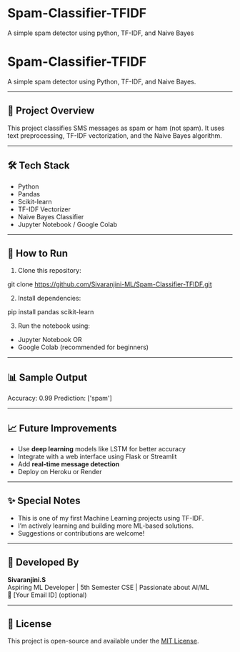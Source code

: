 # Spam-Classifier-TFIDF
A simple spam detector using python, TF-IDF, and Naive Bayes
# Spam-Classifier-TFIDF

A simple spam detector using Python, TF-IDF, and Naive Bayes.

---

## 📌 Project Overview

This project classifies SMS messages as spam or ham (not spam). It uses text preprocessing, TF-IDF vectorization, and the Naive Bayes algorithm.

---

## 🛠 Tech Stack

- Python
- Pandas
- Scikit-learn
- TF-IDF Vectorizer
- Naive Bayes Classifier
- Jupyter Notebook / Google Colab

---

## 🚀 How to Run

1. Clone this repository:

git clone https://github.com/Sivaranjini-ML/Spam-Classifier-TFIDF.git

2. Install dependencies:

pip install pandas scikit-learn

3. Run the notebook using:
- Jupyter Notebook OR  
- Google Colab (recommended for beginners)

---

## 📊 Sample Output

Accuracy: 0.99
Prediction: ['spam']

---

## 📈 Future Improvements

- Use **deep learning** models like LSTM for better accuracy  
- Integrate with a web interface using Flask or Streamlit  
- Add **real-time message detection**  
- Deploy on Heroku or Render

---

## ✨ Special Notes

- This is one of my first Machine Learning projects using TF-IDF.  
- I’m actively learning and building more ML-based solutions.  
- Suggestions or contributions are welcome!

---

## 🤝 Developed By

**Sivaranjini.S**  
Aspiring ML Developer | 5th Semester CSE | Passionate about AI/ML  
📧 [Your Email ID] (optional)

---

## 📄 License

This project is open-source and available under the [MIT License](LICENSE).




